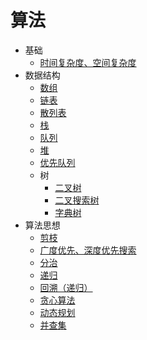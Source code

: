 # 算法

- 基础
  - [时间复杂度、空间复杂度](./basic/complexity.md)
- 数据结构
  - [数组](./data-structure/array.md)
  - [链表](./data-structure/linked-list.md)
  - [散列表](./data-structure/hash.md)
  - [栈](./data-structure/stack.md)
  - [队列](./data-structure/queue.md)
  - [堆](./data-structure/heap.md)
  - [优先队列](./data-structure/priority-queue.md)
  - 树
    - [二叉树](./data-structure/binary-tree.md)
    - [二叉搜索树](./data-structure/binary-search-tree.md)
    - [字典树](./data-structure/trie-tree.md)
- 算法思想
  - [剪枝](./thinking/prune.md)
  - [广度优先、深度优先搜索](./thinking/depth-breadth-first-search.md)
  - [分治](./thinking/divide.md)
  - [递归](./thinking/recursion.md)
  - [回溯（递归）](./thinking/recall.md)
  - [贪心算法](./thinking/greedy.md)
  - [动态规划](./thinking/dynamic-programming.md)
  - [并查集](./thinking/union-find.md)
